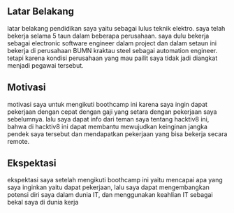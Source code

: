 [//]: # (Ceritakan sedikit tentang latar belakangmu seperti pendidikan terakhir atau pekerjaan sebelumnya)
## Latar Belakang
latar belakang pendidikan saya yaitu sebagai lulus teknik elektro. saya telah bekerja selama 5 taun dalam beberapa perusahaan. saya dulu bekerja sebagai electronic software engineer dalam project dan dalam setaun ini bekerja di perusahaan BUMN kraktau steel sebagai automation engineer. 
tetapi karena kondisi perusahaan yang mau pailit saya tidak jadi diangkat menjadi pegawai tersebut. 

[//]: # (Motivasi apa yang mendorongmu untuk ikut program coding bootcamp di Hacktiv8?)
## Motivasi
motivasi saya untuk mengikuti boothcamp ini karena saya ingin dapat pekerjaan dengan cepat dengan gaji yang setara dengan pekerjaan saya sebelumnya. lalu saya dapat info dari teman saya tentang hacktiv8 ini, bahwa di hacktiv8 ini dapat membantu mewujudkan keinginan jangka pendek saya tersebut dan mendapatkan pekerjaan yang bisa bekerja secara remote.

[//]: # (Beri tahu kami, apa yang ingin kamu dapatkan di Hacktiv8 dan apa yang ingin kamu capai setelah lulus dari sini?)
## Ekspektasi
ekspektasi saya setelah mengikuti boothcamp ini yaitu mencapai apa yang saya inginkan yaitu dapat pekerjaan, lalu saya dapat mengembangkan potensi diri saya dalam dunia IT, dan menggunakan keahlian IT sebagai bekal saya di dunia kerja 

[//]: # (Apakah ada hal lain yang ingin disampaikan? Bila ada, kamu bebas untuk menuliskannya)
